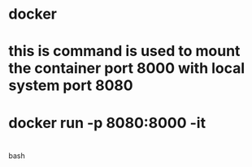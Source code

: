 # docker

# this is command is used to mount the container port 8000 with local system port 8080
# docker run -p 8080:8000 -it   <h1> <conatiner id> </h1>  bash
